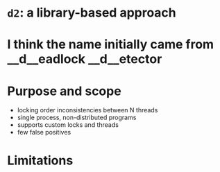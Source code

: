 <!SLIDE subsection>
# `d2`: a library-based approach


<!SLIDE>
# I think the name initially came from __d__eadlock __d__etector


<!SLIDE bullets>
# Purpose and scope

* locking order inconsistencies between N threads
* single process, non-distributed programs
* supports custom locks and threads
* few false positives


<!SLIDE>
# Limitations

<!--
    - types of deadlocks we know we don't currently detect
    - types of deadlocks we won't even try to detect since it would escape
      the scope of the project
    - difficulty of having meaningful diagnostic information (stack traces)
      efficiently, and difficulty to have them at all without debug symbols
    - potential scalability problems with the algorithm
-->
